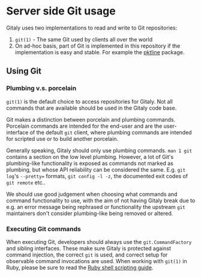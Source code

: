 # Server side Git usage

Gitaly uses two implementations to read and write to Git repositories:

1. `git(1)` - The same Git used by clients all over the world
1. On ad-hoc basis, part of Git is implemented in this repository if the
   implementation is easy and stable. For example the [pktline](../internal/git/pktline) package.

## Using Git

### Plumbing v.s. porcelain

`git(1)` is the default choice to access repositories for Gitaly. Not all
commands that are available should be used in the Gitaly code base.

Git makes a distinction between porcelain and plumbing
commands. Porcelain commands are intended for the end-user and are the
user-interface of the default `git` client, where plumbing commands
are intended for scripted use or to build another porcelain.

Generally speaking, Gitaly should only use plumbing commands. `man 1
git` contains a section on the low level plumbing. However, a lot of
Git's plumbing-like functionality is exposed as commands not marked as
plumbing, but whose API reliability can be considered the
same. E.g. `git log`'s `--pretty=` formats, `git config -l -z`, the
documented exit codes of `git remote` etc..

We should use good judgement when choosing what commands and command
functionality to use, with the aim of not having Gitaly break due to
e.g. an error message being rephrased or functionality the upstream
`git` maintainers don't consider plumbing-like being removed or
altered.

### Executing Git commands

When executing Git, developers should always use the `git.CommandFactory` and sibling
interfaces. These make sure Gitaly is protected against command injection, the
correct `git` is used, and correct setup for observable command invocations are
used. When working with `git(1)` in Ruby, please be sure to read the
[Ruby shell scripting guide](https://docs.gitlab.com/ee/development/shell_commands.html).

